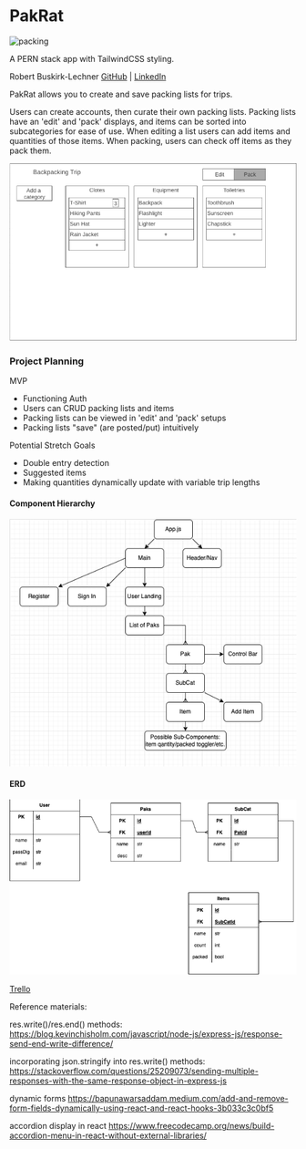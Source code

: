 # PakRat

![packing](/assets/readme_images/packing.avif)

A PERN stack app with TailwindCSS styling.

Robert Buskirk-Lechner
[GitHub](https://github.com/robert-bl) | [LinkedIn](https://www.linkedin.com/in/robert-buskirk-lechner/)

PakRat allows you to create and save packing lists for trips.

Users can create accounts, then curate their own packing lists. Packing lists have an 'edit' and 'pack' displays, and items can be sorted into subcategories for ease of use. When editing a list users can add items and quantities of those items. When packing, users can check off items as they pack them.

![page](/assets/readme_images/packinglist.png)




### Project Planning

MVP
* Functioning Auth
* Users can CRUD packing lists and items
* Packing lists can be viewed in 'edit' and 'pack' setups
* Packing lists "save" (are posted/put) intuitively

Potential Stretch Goals
* Double entry detection
* Suggested items
* Making quantities dynamically update with variable trip lengths

#### Component Hierarchy
![Components](/assets/readme_images/componentheir.png)

#### ERD
![ERD](/assets/readme_images/ERD.png)


[Trello](https://trello.com/b/9eEmMGTF/pakrat)




Reference materials:

res.write()/res.end() methods:
https://blog.kevinchisholm.com/javascript/node-js/express-js/response-send-end-write-difference/

incorporating json.stringify into res.write() methods:
https://stackoverflow.com/questions/25209073/sending-multiple-responses-with-the-same-response-object-in-express-js

dynamic forms
https://bapunawarsaddam.medium.com/add-and-remove-form-fields-dynamically-using-react-and-react-hooks-3b033c3c0bf5

accordion display in react
https://www.freecodecamp.org/news/build-accordion-menu-in-react-without-external-libraries/